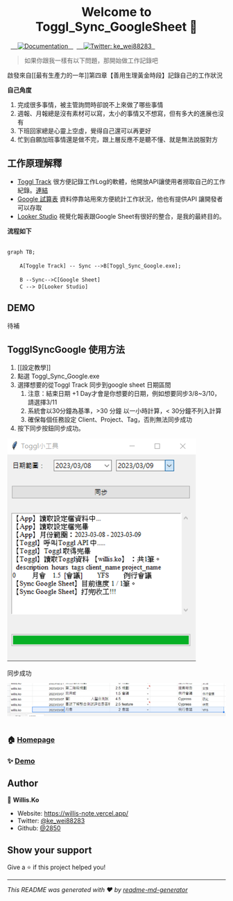 
<h1 align="center">Welcome to Toggl_Sync_GoogleSheet 👋</h1>
<p>
  <a href="https://github.com/2850/Toggl_Sync_GoogleSheet#readme" target="_blank">
    <img alt="Documentation" src="https://img.shields.io/badge/documentation-yes-brightgreen.svg" />
  </a>
  <a href="https://twitter.com/ke_wei88283" target="_blank">
    <img alt="Twitter: ke_wei88283" src="https://img.shields.io/twitter/follow/ke_wei88283.svg?style=social" />
  </a>
</p>

> 如果你跟我一樣有以下問題，那開始做工作記錄吧

啟發來自[[最有生產力的一年]]第四章【善用生理黃金時段】記錄自己的工作狀況

**自己角度**

1. 完成很多事情，被主管詢問時卻說不上來做了哪些事情
2. 週報、月報總是沒有素材可以寫，太小的事情又不想寫，但有多大的進展也沒有
3. 下班回家總是心靈上空虛，覺得自己還可以再更好
4. 忙到自願加班事情還是做不完，跟上層反應不是聽不懂、就是無法說服對方

## 工作原理解釋

- [Toggl Track](https://toggl.com/track/login/) 很方便記錄工作Log的軟體，他開放API讓使用者撈取自己的工作紀錄。[連結](https://toggl.com/track/pricing/)
- [Google 試算表](https://www.google.com/sheets/about/) 資料停靠站用來方便統計工作狀況，他也有提供API 讓開發者可以存取
- [Looker Studio](https://lookerstudio.google.com/) 視覺化報表跟Google Sheet有很好的整合，是我的最終目的。

**流程如下**

```mermaid

graph TB;

    A[Toggle Track] -- Sync -->B[Toggl_Sync_Google.exe];

    B --Sync-->C[Google Sheet]
	C --> D[Looker Studio]

```

## DEMO

待補

## TogglSyncGoogle 使用方法

1. [[設定教學]]
2. 點選 Toggl_Sync_Google.exe
3. 選擇想要的從Toggl Track 同步到google sheet 日期區間
	1. 注意：結束日期 +1 Day才會是你想要的日期，例如想要同步3/8~3/10，請選擇3/11
	2. 系統會以30分鐘為基準，>30 分鐘 以一小時計算，< 30分鐘不列入計算
	3. 確保每個任務設定 Client、Project、Tag，否則無法同步成功
4. 按下同步按鈕同步成功。

![圖 5](resource/20230308115126.png)  

同步成功

![圖 6](resource/20230308115326.png)  


### 🏠 [Homepage](https://github.com/2850/Toggl_Sync_GoogleSheet#readme)

### ✨ [Demo](https://github.com/2850/Toggl_Sync_GoogleSheet#readme)


## Author

👤 **Willis.Ko**

* Website: https://willis-note.vercel.app/
* Twitter: [@ke\_wei88283](https://twitter.com/ke\_wei88283)
* Github: [@2850](https://github.com/2850)

## Show your support

Give a ⭐️ if this project helped you!
***

_This README was generated with ❤️ by [readme-md-generator](https://github.com/kefranabg/readme-md-generator)_
